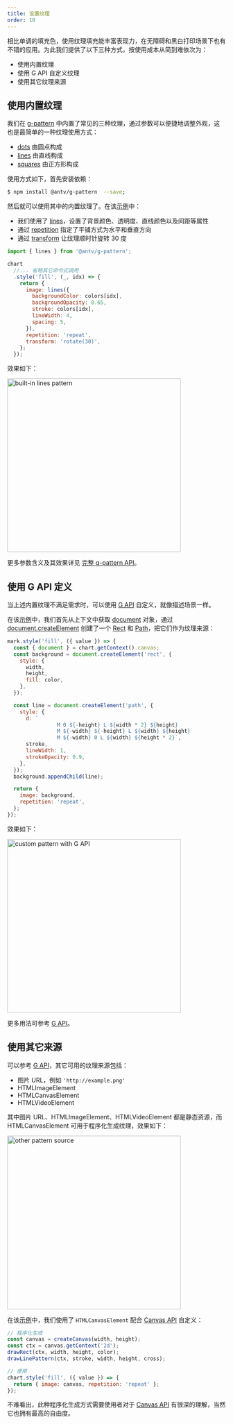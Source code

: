 ```yaml
---
title: 设置纹理
order: 10
---
```


相比单调的填充色，使用纹理填充能丰富表现力，在无障碍和黑白打印场景下也有不错的应用。为此我们提供了以下三种方式，按使用成本从简到难依次为：

- 使用内置纹理
- 使用 G API 自定义纹理
- 使用其它纹理来源

## 使用内置纹理

我们在 [g-pattern](https://g.antv.antgroup.com/api/css/pattern#g-pattern) 中内置了常见的三种纹理，通过参数可以便捷地调整外观，这也是最简单的一种纹理使用方式：

- [dots](https://g.antv.antgroup.com/api/css/pattern#dots) 由圆点构成
- [lines](https://g.antv.antgroup.com/api/css/pattern#lines) 由直线构成
- [squares](https://g.antv.antgroup.com/api/css/pattern#squares) 由正方形构成

使用方式如下，首先安装依赖：

```bash
$ npm install @antv/g-pattern  --save;
```

然后就可以使用其中的内置纹理了。在该[示例](/zh/examples/style/pattern#lines-pattern)中：

- 我们使用了 [lines](https://g.antv.antgroup.com/api/css/pattern#lines)，设置了背景颜色、透明度、直线颜色以及间距等属性
- 通过 [repetition](https://g.antv.antgroup.com/api/css/pattern#repetition) 指定了平铺方式为水平和垂直方向
- 通过 [transform](https://g.antv.antgroup.com/api/css/pattern#transform) 让纹理顺时针旋转 30 度

```js
import { lines } from '@antv/g-pattern';

chart
  //... 省略其它命令式调用
  .style('fill', (_, idx) => {
    return {
      image: lines({
        backgroundColor: colors[idx],
        backgroundOpacity: 0.65,
        stroke: colors[idx],
        lineWidth: 4,
        spacing: 5,
      }),
      repetition: 'repeat',
      transform: 'rotate(30)',
    };
  });
```

效果如下：

<img src="https://mdn.alipayobjects.com/huamei_qa8qxu/afts/img/A*Pf4HQJPkQxYAAAAAAAAAAAAADmJ7AQ/original" alt="built-in lines pattern" width="400">

更多参数含义及其效果详见 [完整 g-pattern API](https://g.antv.antgroup.com/api/css/pattern#g-pattern)。

## 使用 G API 定义

当上述内置纹理不满足需求时，可以使用 [G API](https://g.antv.antgroup.com/guide/chapter1) 自定义，就像描述场景一样。

在该[示例](/zh/examples/style/pattern/#custom-pattern-with-g-api)中，我们首先从上下文中获取 [document](https://g.antv.antgroup.com/api/builtin-objects/document) 对象，通过 [document.createElement](https://g.antv.antgroup.com/api/builtin-objects/document#createelement) 创建了一个 [Rect](https://g.antv.antgroup.com/api/basic/rect) 和 [Path](https://g.antv.antgroup.com/api/basic/path)，把它们作为纹理来源：

```js
mark.style('fill', ({ value }) => {
  const { document } = chart.getContext().canvas;
  const background = document.createElement('rect', {
    style: {
      width,
      height,
      fill: color,
    },
  });

  const line = document.createElement('path', {
    style: {
      d: `
                M 0 ${-height} L ${width * 2} ${height}
                M ${-width} ${-height} L ${width} ${height}
                M ${-width} 0 L ${width} ${height * 2}`,
      stroke,
      lineWidth: 1,
      strokeOpacity: 0.9,
    },
  });
  background.appendChild(line);

  return {
    image: background,
    repetition: 'repeat',
  };
});
```

效果如下：

<img src="https://mdn.alipayobjects.com/huamei_qa8qxu/afts/img/A*W33JRoaMGPoAAAAAAAAAAAAADmJ7AQ/original" alt="custom pattern with G API" width="400">

更多用法可参考 [G API](https://g.antv.antgroup.com/api/css/pattern#rect)。

## 使用其它来源

可以参考 [G API](https://g.antv.antgroup.com/api/css/pattern#image)，其它可用的纹理来源包括：

- 图片 URL，例如 `'http://example.png'`
- HTMLImageElement
- HTMLCanvasElement
- HTMLVideoElement

其中图片 URL、HTMLImageElement、HTMLVideoElement 都是静态资源，而 HTMLCanvasElement 可用于程序化生成纹理，效果如下：

<img src="https://gw.alipayobjects.com/mdn/rms_6ae20b/afts/img/A*cRmFTItZOtYAAAAAAAAAAAAAARQnAQ" alt="other pattern source" width="400">

在该[示例](/zh/examples/style/pattern/#custom-pattern-with-canvas)中，我们使用了 `HTMLCanvasElement` 配合 [Canvas API](https://developer.mozilla.org/en-US/docs/Web/API/Canvas_API) 自定义：

```js
// 程序化生成
const canvas = createCanvas(width, height);
const ctx = canvas.getContext('2d');
drawRect(ctx, width, height, color);
drawLinePattern(ctx, stroke, width, height, cross);

// 使用
chart.style('fill', ({ value }) => {
  return { image: canvas, repetition: 'repeat' };
});
```

不难看出，此种程序化生成方式需要使用者对于 [Canvas API](https://developer.mozilla.org/en-US/docs/Web/API/Canvas_API) 有很深的理解，当然它也拥有最高的自由度。
